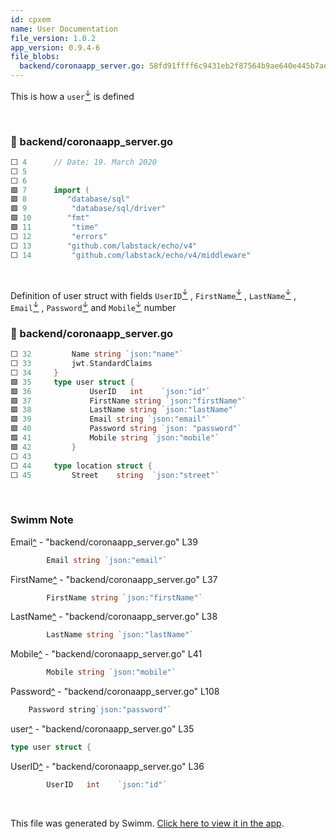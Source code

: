 ```yaml
---
id: cpxem
name: User Documentation
file_version: 1.0.2
app_version: 0.9.4-6
file_blobs:
  backend/coronaapp_server.go: 58fd91ffff6c9431eb2f87564b9ae640e445b7ae
---
```


This is how a `user`[<sup id="zUJ63">↓</sup>](#f-zUJ63) is defined

<br/>



<!-- NOTE-swimm-snippet: the lines below link your snippet to Swimm -->
### 📄 backend/coronaapp_server.go
```go
⬜ 4      // Date: 19. March 2020
⬜ 5      
⬜ 6      
🟩 7      import (
🟩 8      	"database/sql"
🟩 9          "database/sql/driver"
🟩 10     	"fmt"
🟩 11         "time"
⬜ 12         "errors"
⬜ 13     	"github.com/labstack/echo/v4"
⬜ 14         "github.com/labstack/echo/v4/middleware"
```

<br/>

Definition of user struct with fields `UserID`[<sup id="ZIaoHm">↓</sup>](#f-ZIaoHm) , `FirstName`[<sup id="133YjJ">↓</sup>](#f-133YjJ) , `LastName`[<sup id="Z25mdAy">↓</sup>](#f-Z25mdAy) , `Email`[<sup id="MnRJ3">↓</sup>](#f-MnRJ3) , `Password`[<sup id="26z3Qi">↓</sup>](#f-26z3Qi) and `Mobile`[<sup id="ZQR9Ur">↓</sup>](#f-ZQR9Ur) number
<!-- NOTE-swimm-snippet: the lines below link your snippet to Swimm -->
### 📄 backend/coronaapp_server.go
```go
⬜ 32         Name string `json:"name"`
⬜ 33         jwt.StandardClaims
⬜ 34     }
🟩 35     type user struct {
🟩 36             UserID   int    `json:"id"`
🟩 37             FirstName string `json:"firstName"`
🟩 38             LastName string `json:"lastName"`
🟩 39             Email string `json:"email"`
🟩 40             Password string `json: "password"`
🟩 41             Mobile string `json:"mobile"`
🟩 42         }
⬜ 43     
⬜ 44     type location struct {
⬜ 45         Street    string  `json:"street"`
```

<br/>

<!-- THIS IS AN AUTOGENERATED SECTION. DO NOT EDIT THIS SECTION DIRECTLY -->
### Swimm Note

<span id="f-MnRJ3">Email</span>[^](#MnRJ3) - "backend/coronaapp_server.go" L39
```go
        Email string `json:"email"`
```

<span id="f-133YjJ">FirstName</span>[^](#133YjJ) - "backend/coronaapp_server.go" L37
```go
        FirstName string `json:"firstName"`
```

<span id="f-Z25mdAy">LastName</span>[^](#Z25mdAy) - "backend/coronaapp_server.go" L38
```go
        LastName string `json:"lastName"`
```

<span id="f-ZQR9Ur">Mobile</span>[^](#ZQR9Ur) - "backend/coronaapp_server.go" L41
```go
        Mobile string `json:"mobile"`
```

<span id="f-26z3Qi">Password</span>[^](#26z3Qi) - "backend/coronaapp_server.go" L108
```go
    Password string`json:"password"`
```

<span id="f-zUJ63">user</span>[^](#zUJ63) - "backend/coronaapp_server.go" L35
```go
type user struct {
```

<span id="f-ZIaoHm">UserID</span>[^](#ZIaoHm) - "backend/coronaapp_server.go" L36
```go
        UserID   int    `json:"id"`
```

<br/>

This file was generated by Swimm. [Click here to view it in the app](https://app.swimm.io/repos/Z2l0aHViJTNBJTNBY29yb3pvbmUlM0ElM0FSb3lhbFNXaVNI/docs/cpxem).